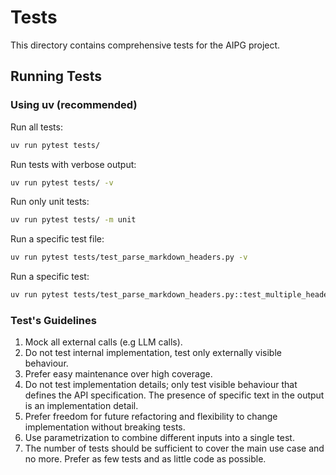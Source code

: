 # Tests

This directory contains comprehensive tests for the AIPG project.

## Running Tests

### Using uv (recommended)

Run all tests:
```bash
uv run pytest tests/
```

Run tests with verbose output:
```bash
uv run pytest tests/ -v
```

Run only unit tests:
```bash
uv run pytest tests/ -m unit
```

Run a specific test file:
```bash
uv run pytest tests/test_parse_markdown_headers.py -v
```

Run a specific test:
```bash
uv run pytest tests/test_parse_markdown_headers.py::test_multiple_headers_order_and_content -v
```

### Test's Guidelines

1. Mock all external calls (e.g LLM calls).
2. Do not test internal implementation, test only externally visible behaviour.
3. Prefer easy maintenance over high coverage.
4. Do not test implementation details; only test visible behaviour that defines the API specification.
The presence of specific text in the output is an implementation detail.
5. Prefer freedom for future refactoring and flexibility to change implementation without breaking tests.
6. Use parametrization to combine different inputs into a single test.
7. The number of tests should be sufficient to cover the main use case and no more. Prefer as few tests and as little code as possible.
